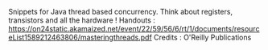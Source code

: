 Snippets for Java thread based concurrency. Think about registers, transistors and all the hardware !
Handouts : https://on24static.akamaized.net/event/22/59/56/6/rt/1/documents/resourceList1589212463806/masteringthreads.pdf
Credits : O'Reilly Publications
